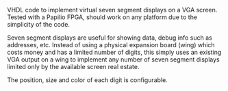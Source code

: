VHDL code to implement virtual seven segment displays on a VGA screen.
Tested with a Papilio FPGA, should work on any platform due to the simplicity of the code.

Seven segment displays are useful for showing data, debug info such as addresses, etc.
Instead of using a physical expansion board (wing) which costs money and has a limited number of digits, this simply uses an existing VGA output on a wing to implement any number of seven segment displays limited only by the available screen real estate.

The position, size and color of each digit is configurable.